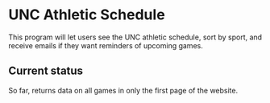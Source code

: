 # UNC Athletic Schedule
This program will let users see the UNC athletic schedule, sort by sport, and receive emails if they want reminders of upcoming games.

## Current status
So far, returns data on all games in only the first page of the website.